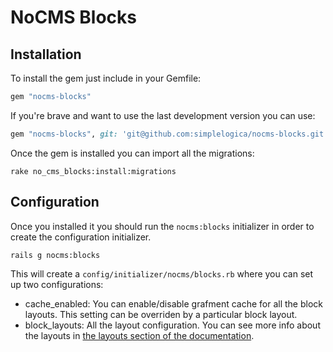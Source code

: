 # NoCMS Blocks

## Installation

To install the gem just include in your Gemfile:

```ruby
gem "nocms-blocks"
```

If you're brave and want to use the last development version you can use:

```ruby
gem "nocms-blocks", git: 'git@github.com:simplelogica/nocms-blocks.git'
```

Once the gem is installed you can import all the migrations:

```
rake no_cms_blocks:install:migrations
```

## Configuration

Once you installed it you should run the `nocms:blocks` initializer in order to
create the configuration initializer.

```
rails g nocms:blocks
```

This will create a `config/initializer/nocms/blocks.rb` where you can set up
two configurations:

* cache_enabled: You can enable/disable grafment cache for all the block
  layouts. This setting can be overriden by a particular block layout.
* block_layouts: All the layout configuration. You can see more info about the
  layouts in [the layouts section of the documentation](./layouts.md).
